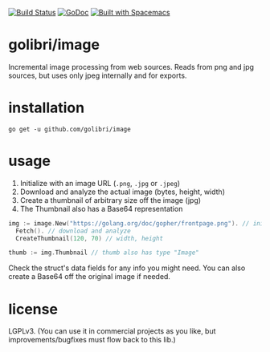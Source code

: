 [![Build Status](https://travis-ci.org/golibri/image.svg?branch=master)](https://travis-ci.org/golibri/text)
[![GoDoc](https://godoc.org/github.com/golibri/image?status.svg)](https://godoc.org/github.com/golibri/image)
[![Built with Spacemacs](https://cdn.rawgit.com/syl20bnr/spacemacs/442d025779da2f62fc86c2082703697714db6514/assets/spacemacs-badge.svg)](http://github.com/syl20bnr/spacemacs)

# golibri/image

Incremental image processing from web sources. Reads from png and jpg sources, but uses only jpeg internally and for exports.

# installation

`go get -u github.com/golibri/image`

# usage

1. Initialize with an image URL (`.png`, `.jpg` or `.jpeg`)
2. Download and analyze the actual image (bytes, height, width)
3. Create a thumbnail of arbitrary size off the image (jpg)
4. The Thumbnail also has a Base64 representation

````go
img := image.New("https://golang.org/doc/gopher/frontpage.png"). // init
  Fetch(). // download and analyze
  CreateThumbnail(120, 70) // width, height

thumb := img.Thumbnail // thumb also has type "Image"
````

Check the struct's data fields for any info you might need. You can also create a Base64 off the original image if needed.

# license
LGPLv3. (You can use it in commercial projects as you like, but improvements/bugfixes must flow back to this lib.)
